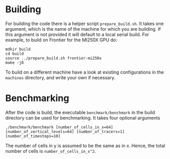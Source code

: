 # Building

For building the code there is a helper script `prepare_build.sh`. It takes one argument, which is the name of the machine
for which you are building. If this argument is not provided it will default to a local serial build. For example, to build
on Frontier for the MI250X GPU do:
```
mdkir build
cd build
source ../prepare_build.sh frontier-mi250x
make -j8
```

To build on a different machine have a look at existing configurations in the `machines` directory, and write your own if necessary.

# Benchmarking

After the code is build, the executable `benchmark/benchmark` in the build directory can be used for benchmarking. It takes four optional arguments
```
./benchmark/benchmark [number_of_cells_in_x=64] [number_of_vertical_levels=64] [number_of_tracers=1] [number_of_timesteps=10]
```
The number of cells in y is assumed to be the same as in x. Hence, the total number of cells is `number_of_cells_in_x^2`.

